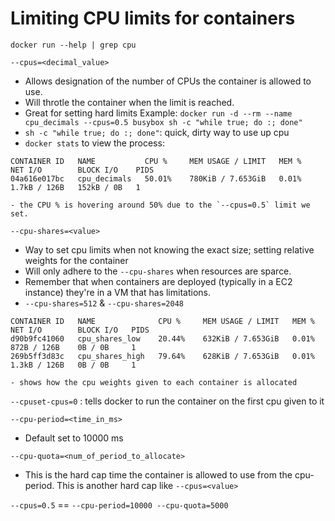 # Limiting CPU limits for containers

`docker run --help | grep cpu`

`--cpus=<decimal_value>`
- Allows designation of the number of CPUs the container is allowed to use.
- Will throtle the container when the limit is reached.
- Great for setting hard limits
Example:
`docker run -d --rm --name cpu_decimals --cpus=0.5 busybox sh -c "while true; do :; done"`
- `sh -c "while true; do :; done"`: quick, dirty way to use up cpu
- `docker stats` to view the process:
```
CONTAINER ID   NAME           CPU %     MEM USAGE / LIMIT   MEM %     NET I/O        BLOCK I/O    PIDS 
04a616e017bc   cpu_decimals   50.01%    780KiB / 7.653GiB   0.01%     1.7kB / 126B   152kB / 0B   1
```
    - the CPU % is hovering around 50% due to the `--cpus=0.5` limit we set.

`--cpu-shares=<value>`
- Way to set cpu limits when not  knowing the exact size; setting relative weights for the container
- Will only adhere to the `--cpu-shares` when resources are sparce.
- Remember that when containers are deployed (typically in a EC2 instance) they're in a VM that has limitations.
- `--cpu-shares=512` & `--cpu-shares=2048`
```
CONTAINER ID   NAME              CPU %     MEM USAGE / LIMIT   MEM %     NET I/O        BLOCK I/O   PIDS 
d90b9fc41060   cpu_shares_low    20.44%    632KiB / 7.653GiB   0.01%     872B / 126B    0B / 0B     1 
269b5ff3d83c   cpu_shares_high   79.64%    628KiB / 7.653GiB   0.01%     1.3kB / 126B   0B / 0B     1 
```
    - shows how the cpu weights given to each container is allocated

`--cpuset-cpus=0` : tells docker to run the container on the first cpu given to it 

`--cpu-period=<time_in_ms>`
- Default set to 10000 ms

`--cpu-quota=<num_of_period_to_allocate>`
- This is the hard cap time the container is allowed to use from the cpu-period. This is another hard cap like `--cpus=<value>`

`--cpus=0.5` == `--cpu-period=10000 --cpu-quota=5000`